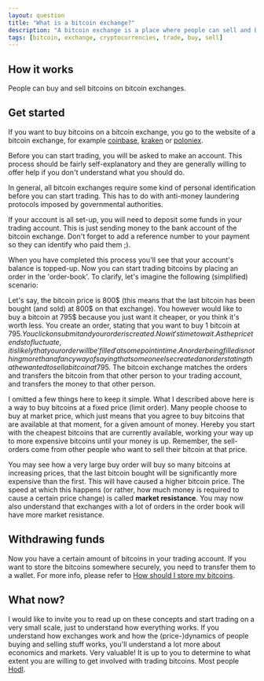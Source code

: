 ```yaml
---
layout: question
title: "What is a bitcoin exchange?"
description: "A bitcoin exchange is a place where people can sell and buy bitcoins in exchange for other currencies."
tags: [bitcoin, exchange, cryptocurrencies, trade, buy, sell]
---
```


## How it works

People can buy and sell bitcoins on bitcoin exchanges.

## Get started

If you want to buy bitcoins on a bitcoin exchange, you go to the website of a bitcoin exchange, for example [coinbase](https://www.coinbase.com), [kraken](https://kraken.com) or [poloniex](https://poloniex.com).

Before you can start trading, you will be asked to make an account. This process should be fairly self-explanatory and they are generally willing to offer help if you don't understand what you should do.

In general, all bitcoin exchanges require some kind of personal identification before you can start trading. This has to do with anti-money laundering protocols imposed by governmental authorities.

If your account is all set-up, you will need to deposit some funds in your trading account. This is just sending money to the bank account of the bitcoin exchange. Don't forget to add a reference number to your payment so they can identify who paid them ;).

When you have completed this process you'll see that your account's balance is topped-up. Now you can start trading bitcoins by placing an order in the 'order-book'. To clarify, let's imagine the following (simplified) scenario:

Let's say, the bitcoin price is 800$ (this means that the last bitcoin has been bought (and sold) at 800$ on that exchange). You however would like to buy a bitcoin at 795$ because you just want it cheaper, or you think it's worth less. You create an order, stating that you want to buy 1 bitcoin at 795$. You click on submit and your order is created. Now it's time to wait. As the price tends to fluctuate, it is likely that your order will be 'filled' at some point in time. An order being filled is nothing more than a fancy way of saying that someone else created an order stating that he wanted to sell a bitcoin at 795$. The bitcoin exchange matches the orders and transfers the bitcoin from that other person to your trading account, and transfers the money to that other person.

I omitted a few things here to keep it simple. What I described above here is a way to buy bitcoins at a fixed price (limit order). Many people choose to buy at market price, which just means that you agree to buy bitcoins that are available at that moment, for a given amount of money. Hereby you start with the cheapest bitcoins that are currently available, working your way up to more expensive bitcoins until your money is up. Remember, the sell-orders come from other people who want to sell their bitcoin at that price.

You may see how a very large buy order will buy so many bitcoins at increasing prices, that the last bitcoin bought will be significantly more expensive than the first. This will have caused a higher bitcoin price. The speed at which this happens (or rather, how much money is required to cause a certain price change) is called __market resistance__. You may now also understand that exchanges with a lot of orders in the order book will have more market resistance.

## Withdrawing funds

Now you have a certain amount of bitcoins in your trading account. If you want to store the bitcoins somewhere securely, you need to transfer them to a wallet. For more info, please refer to [How should I store my bitcoins](http://www.decentral.support/questions/how-should-i-store-my-bitcoins/).


## What now?

I would like to invite you to read up on these concepts and start trading on a very small scale, just to understand how everything works. If you understand how exchanges work and how the (price-)dynamics of people buying and selling stuff works, you'll understand a lot more about economics and markets. Very valuable! It is up to you to determine to what extent you are willing to get involved with trading bitcoins. Most people [Hodl](http://www.decentral.support/questions/what-is-hodl/). 
